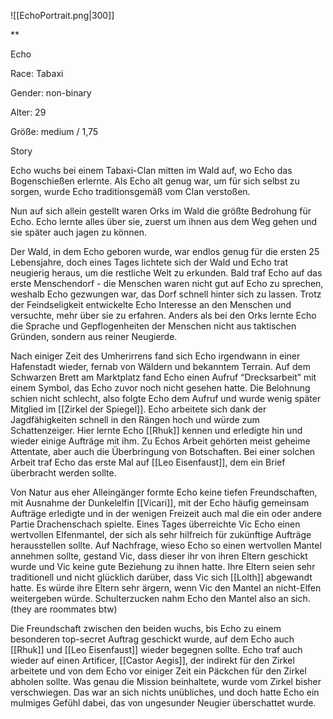 ![[EchoPortrait.png|300]]

**

Echo

  

Race: Tabaxi

Gender: non-binary

Alter: 29

Größe: medium / 1,75

  

Story

Echo wuchs bei einem Tabaxi-Clan mitten im Wald auf, wo Echo das Bogenschießen erlernte. Als Echo alt genug war, um für sich selbst zu sorgen, wurde Echo traditionsgemäß vom Clan verstoßen. 

Nun auf sich allein gestellt waren Orks im Wald die größte Bedrohung für Echo. Echo lernte alles über sie, zuerst um ihnen aus dem Weg gehen und sie später auch jagen zu können.

Der Wald, in dem Echo geboren wurde, war endlos genug für die ersten 25 Lebensjahre, doch eines Tages lichtete sich der Wald und Echo trat neugierig heraus, um die restliche Welt zu erkunden. Bald traf Echo auf das erste Menschendorf - die Menschen waren nicht gut auf Echo zu sprechen, weshalb Echo gezwungen war, das Dorf schnell hinter sich zu lassen. Trotz der Feindseligkeit entwickelte Echo Interesse an den Menschen und versuchte, mehr über sie zu erfahren. Anders als bei den Orks lernte Echo die Sprache und Gepflogenheiten der Menschen nicht aus taktischen Gründen, sondern aus reiner Neugierde.

Nach einiger Zeit des Umherirrens fand sich Echo irgendwann in einer Hafenstadt wieder, fernab von Wäldern und bekanntem Terrain. Auf dem Schwarzen Brett am Marktplatz fand Echo einen Aufruf “Drecksarbeit” mit einem Symbol, das Echo zuvor noch nicht gesehen hatte. Die Belohnung schien nicht schlecht, also folgte Echo dem Aufruf und wurde wenig später Mitglied im [[Zirkel der Spiegel]]. Echo arbeitete sich dank der Jagdfähigkeiten schnell in den Rängen hoch und würde zum Schattenzeiger. Hier lernte Echo [[Rhuk]] kennen und erledigte hin und wieder einige Aufträge mit ihm. Zu Echos Arbeit gehörten meist geheime Attentate, aber auch die Überbringung von Botschaften. Bei einer solchen Arbeit traf Echo das erste Mal auf [[Leo Eisenfaust]], dem ein Brief überbracht werden sollte. 

Von Natur aus eher Alleingänger formte Echo keine tiefen Freundschaften, mit Ausnahme der Dunkelelfin [[Vicari]], mit der Echo häufig gemeinsam Aufträge erledigte und in der wenigen Freizeit auch mal die ein oder andere Partie Drachenschach spielte. Eines Tages überreichte Vic Echo einen wertvollen Elfenmantel, der sich als sehr hilfreich für zukünftige Aufträge herausstellen sollte. Auf Nachfrage, wieso Echo so einen wertvollen Mantel annehmen sollte, gestand Vic, dass dieser ihr von ihren Eltern geschickt wurde und Vic keine gute Beziehung zu ihnen hatte. Ihre Eltern seien sehr traditionell und nicht glücklich darüber, dass Vic sich [[Lolth]] abgewandt hatte. Es würde ihre Eltern sehr ärgern, wenn Vic den Mantel an nicht-Elfen weitergeben würde. Schulterzucken nahm Echo den Mantel also an sich. (they are roommates btw)

  

Die Freundschaft zwischen den beiden wuchs, bis Echo zu einem besonderen top-secret Auftrag geschickt wurde, auf dem Echo auch [[Rhuk]] und [[Leo Eisenfaust]] wieder begegnen sollte. Echo traf auch wieder auf einen Artificer, [[Castor Aegis]], der indirekt für den Zirkel arbeitete und von dem Echo vor einiger Zeit ein Päckchen für den Zirkel abholen sollte. Was genau die Mission beinhaltete, wurde vom Zirkel bisher verschwiegen. Das war an sich nichts unübliches, und doch hatte Echo ein mulmiges Gefühl dabei, das von ungesunder Neugier überschattet wurde.

  
  
  

